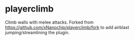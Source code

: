 # playerclimb
Climb walls with melee attacks. Forked from https://github.com/xNanochip/playerclimb/fork to add airblast jumping/streamlining the plugin.
